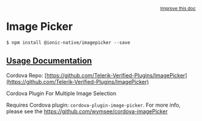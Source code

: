 
<a style="float:right;font-size:12px;" href="http://github.com/driftyco/ionic-native/edit/master/src/@ionic-native/plugins/imagepicker/index.ts#L22">
  Improve this doc
</a>

# Image Picker
<!-- end header block -->

```
$ npm install @ionic-native/imagepicker --save
```

## [Usage Documentation](https://ionicframework.com/docs/v2/native/imagepicker/)

Cordova Repo: [https://github.com/Telerik-Verified-Plugins/ImagePicker](https://github.com/Telerik-Verified-Plugins/ImagePicker)

<!-- description -->
Cordova Plugin For Multiple Image Selection

Requires Cordova plugin: `cordova-plugin-image-picker`.
For more info, please see the https://github.com/wymsee/cordova-imagePicker
<!-- end for prop in method.decorators[0].argumentInfo -->
<!-- end content block -->
<!-- end body block -->
